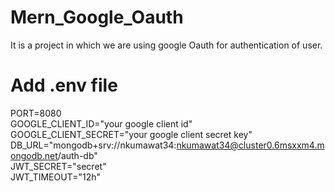 # Mern_Google_Oauth
It is a project in which we are using google Oauth for authentication of user.

# Add .env file
PORT=8080  
GOOGLE_CLIENT_ID="your google client id"  
GOOGLE_CLIENT_SECRET="your google client secret key"  
DB_URL="mongodb+srv://nkumawat34:nkumawat34@cluster0.6msxxm4.mongodb.net/auth-db"  
JWT_SECRET="secret"  
JWT_TIMEOUT="12h"  

